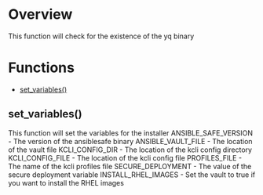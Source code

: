 # Overview

This function will check for the existence of the yq binary


# Functions
* [set_variables()](#set_variables)


## set_variables()

This function will set the variables for the installer
ANSIBLE_SAFE_VERSION - The version of the ansiblesafe binary
ANSIBLE_VAULT_FILE - The location of the vault file
KCLI_CONFIG_DIR - The location of the kcli config directory
KCLI_CONFIG_FILE - The location of the kcli config file
PROFILES_FILE - The name of the kcli profiles file
SECURE_DEPLOYMENT - The value of the secure deployment variable
INSTALL_RHEL_IMAGES - Set the vault to true if you want to install the RHEL images


